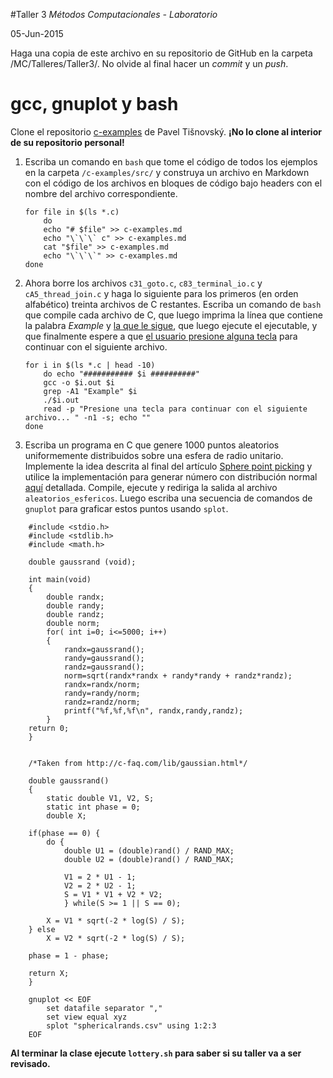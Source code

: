 #Taller 3
*Métodos Computacionales - Laboratorio*

05-Jun-2015

Haga una copia de este archivo en su repositorio de GitHub en la carpeta /MC/Talleres/Taller3/. No olvide al final hacer un *commit* y un *push*.

# gcc, gnuplot y bash

Clone el repositorio [c-examples](https://github.com/tisnik/c-examples) de Pavel Tišnovský. **¡No lo clone al interior de su repositorio personal!**

1. Escriba un comando en `bash` que tome el código de todos los ejemplos en la carpeta `/c-examples/src/` y construya un archivo en Markdown con el código de los archivos en bloques de código bajo headers con el nombre del archivo correspondiente.

	```shell
	for file in $(ls *.c)
		do 
		echo "# $file" >> c-examples.md
		echo "\`\`\` c" >> c-examples.md
		cat "$file" >> c-examples.md
		echo "\`\`\`" >> c-examples.md
	done
	```
2. Ahora borre los archivos `c31_goto.c`, `c83_terminal_io.c` y `cA5_thread_join.c` y haga lo siguiente para los primeros (en orden alfabético) treinta archivos de C restantes.  Escriba un comando de `bash` que compile cada archivo de C, que luego imprima la línea que contiene la palabra *Example* y [la que le sigue](http://stackoverflow.com/questions/19274127/how-do-you-grep-a-file-and-get-the-next-5-lines), que luego ejecute el ejecutable, y que finalmente espere a que [el usuario presione alguna tecla](http://www.linuxquestions.org/questions/linux-general-1/how-to-make-shell-script-wait-for-key-press-to-proceed-687491/) para continuar con el siguiente archivo. 

	```shell
	for i in $(ls *.c | head -10)
		do echo "########### $i ##########"
		gcc -o $i.out $i
		grep -A1 "Example" $i
		./$i.out
		read -p "Presione una tecla para continuar con el siguiente archivo... " -n1 -s; echo ""
	done
	```

3. Escriba un programa en C que genere 1000 puntos aleatorios uniformemente distribuidos sobre una esfera de radio unitario. Implemente la idea descrita al final del artículo [Sphere point picking](http://mathworld.wolfram.com/SpherePointPicking.html) y utilice la implementación para generar número con distribución normal [aquí](http://c-faq.com/lib/gaussian.html) detallada. Compile, ejecute y rediriga la salida al archivo `aleatorios_esfericos`. Luego escriba una secuencia de comandos de `gnuplot` para graficar estos puntos usando `splot`.

```
	#include <stdio.h>
	#include <stdlib.h>
	#include <math.h>

	double gaussrand (void);

	int main(void)
	{
		double randx;
		double randy;
		double randz;
		double norm;
		for( int i=0; i<=5000; i++)
		{
			randx=gaussrand();
			randy=gaussrand();
			randz=gaussrand();
			norm=sqrt(randx*randx + randy*randy + randz*randz);
			randx=randx/norm;
			randy=randy/norm;
			randz=randz/norm;
			printf("%f,%f,%f\n", randx,randy,randz);
		}
	return 0;
	}


	/*Taken from http://c-faq.com/lib/gaussian.html*/

	double gaussrand()
	{
		static double V1, V2, S;
		static int phase = 0;
		double X;

	if(phase == 0) {
		do {
			double U1 = (double)rand() / RAND_MAX;
			double U2 = (double)rand() / RAND_MAX;

			V1 = 2 * U1 - 1;
			V2 = 2 * U2 - 1;
			S = V1 * V1 + V2 * V2;
			} while(S >= 1 || S == 0);

		X = V1 * sqrt(-2 * log(S) / S);
	} else
		X = V2 * sqrt(-2 * log(S) / S);

	phase = 1 - phase;

	return X;
	}
```

```
	gnuplot << EOF
		set datafile separator ","
		set view equal xyz
		splot "sphericalrands.csv" using 1:2:3
	EOF
```

**Al terminar la clase ejecute `lottery.sh` para saber si su taller va a ser revisado.**